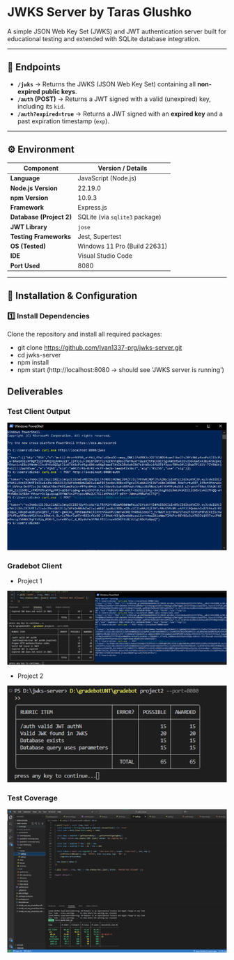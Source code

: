 # JWKS Server by Taras Glushko
A simple JSON Web Key Set (JWKS) and JWT authentication server built for educational testing and extended with SQLite database integration.

---

## 🧩 Endpoints

- **`/jwks`** → Returns the JWKS (JSON Web Key Set) containing all **non-expired public keys**.
- **`/auth` (POST)** → Returns a JWT signed with a valid (unexpired) key, including its `kid`.
- **`/auth?expired=true`** → Returns a JWT signed with an **expired key** and a past expiration timestamp (`exp`).

---

## ⚙️ Environment

| Component | Version / Details |
|------------|------------------|
| **Language** | JavaScript (Node.js) |
| **Node.js Version** | 22.19.0 |
| **npm Version** | 10.9.3 |
| **Framework** | Express.js |
| **Database (Project 2)** | SQLite (via `sqlite3` package) |
| **JWT Library** | `jose` |
| **Testing Frameworks** | Jest, Supertest |
| **OS (Tested)** | Windows 11 Pro (Build 22631) |
| **IDE** | Visual Studio Code |
| **Port Used** | 8080 |

---

## 🧰 Installation & Configuration

### 1️⃣ Install Dependencies
Clone the repository and install all required packages:

- git clone https://github.com/Ivan1337-prg/jwks-server.git
- cd jwks-server
- npm install
- npm start (http://localhost:8080 -> should see 'JWKS server is running')


## Deliverables

### Test Client Output
![Test Client](screenshots/test-client.png)

### Gradebot Client 

- Project 1
  
![Coverage](screenshots/gradebot-coverage.png)

- Project 2
  
![Coverage](screenshots/gradebot-coverage2.png)

### Test Coverage
![Coverage](screenshots/coverage1.png)


